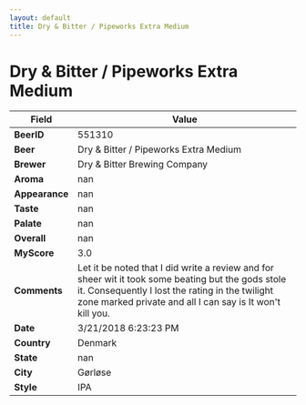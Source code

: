 ```yaml
---
layout: default
title: Dry & Bitter / Pipeworks Extra Medium
---
```


# Dry & Bitter / Pipeworks Extra Medium

| Field         | Value     |
|---------------|-----------|
| **BeerID** | 551310 |
| **Beer** | Dry & Bitter / Pipeworks Extra Medium |
| **Brewer** | Dry & Bitter Brewing Company |
| **Aroma** | nan |
| **Appearance** | nan |
| **Taste** | nan |
| **Palate** | nan |
| **Overall** | nan |
| **MyScore** | 3.0 |
| **Comments** | Let it be noted that I did write a review and for sheer wit it took some beating but the gods stole it. Consequently I lost the rating in the twilight zone marked private and all I can say is It won't kill you. |
| **Date** | 3/21/2018 6:23:23 PM |
| **Country** | Denmark |
| **State** | nan |
| **City** | Gørløse |
| **Style** | IPA |
